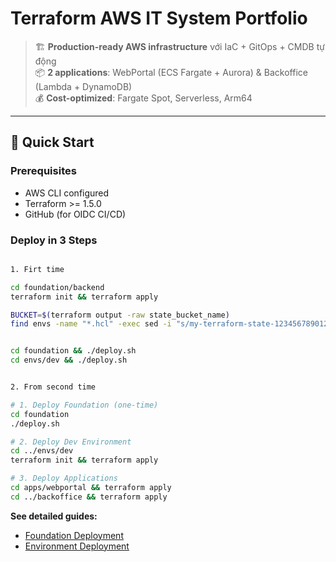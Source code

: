 # Terraform AWS IT System Portfolio

> 🏗️ **Production-ready AWS infrastructure** với IaC + GitOps + CMDB tự động  
> 📦 **2 applications**: WebPortal (ECS Fargate + Aurora) & Backoffice (Lambda + DynamoDB)  
> 💰 **Cost-optimized**: Fargate Spot, Serverless, Arm64 

---

## 🚀 Quick Start

### Prerequisites
- AWS CLI configured
- Terraform >= 1.5.0
- GitHub (for OIDC CI/CD)

### Deploy in 3 Steps

```bash

1. Firt time

cd foundation/backend
terraform init && terraform apply

BUCKET=$(terraform output -raw state_bucket_name)
find envs -name "*.hcl" -exec sed -i "s/my-terraform-state-123456789012/$BUCKET/g" {} \;


cd foundation && ./deploy.sh
cd envs/dev && ./deploy.sh


2. From second time

# 1. Deploy Foundation (one-time)
cd foundation
./deploy.sh

# 2. Deploy Dev Environment
cd ../envs/dev
terraform init && terraform apply

# 3. Deploy Applications
cd apps/webportal && terraform apply
cd ../backoffice && terraform apply
```

**See detailed guides:**
- [Foundation Deployment](#foundation-deployment)
- [Environment Deployment](#environment-deployment)



